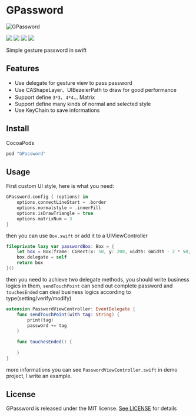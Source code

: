 # GPassword

![GPassword](https://github.com/hackjie/GPassword/blob/master/Resources/GPassword.png)

[![](https://travis-ci.org/hackjie/GPassword.svg?branch=master)](https://travis-ci.org/hackjie/GPassword)
![](https://img.shields.io/badge/language-swift-orange.svg)
![](https://img.shields.io/badge/platform-ios-lightgrey.svg)
![](https://img.shields.io/badge/license-MIT-000000.svg)

Simple gesture password in swift

## Features

* Use delegate for gesture view to pass password
* Use CAShapeLayer、UIBezeierPath to draw for good performance
* Support define `3*3`、`4*4`... Matrix
* Support define many kinds of normal and selected style
* Use KeyChain to save informations

## Install

CocoaPods

```swift
pod "GPassword"
```

## Usage

First custom UI style, here is what you need:

```swift
GPassword.config { (options) in
    options.connectLineStart = .border
    options.normalstyle = .innerFill
    options.isDrawTriangle = true
    options.matrixNum = 3
}
```

then you can use `Box.swift` or add it to a UIViewController

```swift
fileprivate lazy var passwordBox: Box = {
    let box = Box(frame: CGRect(x: 50, y: 200, width: GWidth - 2 * 50, height: 400))
    box.delegate = self
    return box
}()
```

then you need to achieve two delegate methods, you should write business logics in them, `sendTouchPoint` can send out complete password and `touchesEnded` can deal business logics according to type(setting/verify/modify) 

```swift
extension PasswordViewController: EventDelegate {
    func sendTouchPoint(with tag: String) {
        print(tag)
        password += tag
    }
    
    func touchesEnded() {
    
    }
}
```

more informations you can see `PasswordViewController.swift` in demo project, I write an example.

## License

GPassword is released under the MIT license. [See LICENSE](https://github.com/hackjie/GPassword/blob/master/LICENSE) for details




